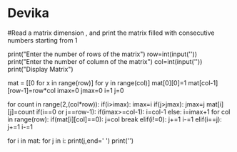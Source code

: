 # Devika
#Read a matrix dimension , and print the matrix filled with consecutive numbers starting from 1

print("Enter the number of rows of the matrix")
row=int(input(''))
print("Enter the number of column of the matrix")
col=int(input(''))
print("Display Matrix")

mat = [[0 for x in range(row)] for y in range(col)] 
mat[0][0]=1
mat[col-1][row-1]=row*col
imax=0
jmax=0
i=1
j=0

for count in range(2,(col*row)):
    if(i>imax):
        imax=i
    if(j>jmax):
        jmax=j
    mat[i][j]=count
    if(i==0 or j==row-1):
        if(imax>=col-1):
            i=col-1
        else:
            i=imax+1
        for col in range(row):
            if(mat[i][col]==0):
                j=col
                break
    elif(i!=0):
        j+=1
        i-=1
    elif(i==j):
        j+=1
        i-=1


for i in mat:
    for j in i:
        print(j,end=' ')
    print('')
